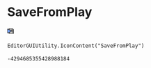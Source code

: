 # SaveFromPlay
![](/img/SaveFromPlay.png)

``` CSharp
EditorGUIUtility.IconContent("SaveFromPlay")
```
```
-4294685355428988184
```
